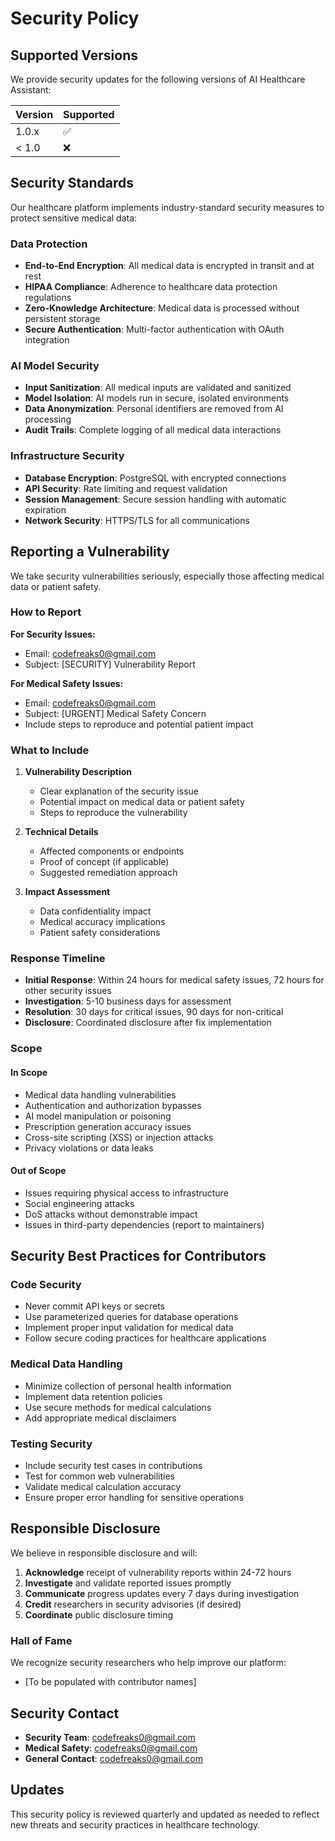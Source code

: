 # Security Policy

## Supported Versions

We provide security updates for the following versions of AI Healthcare Assistant:

| Version | Supported          |
| ------- | ------------------ |
| 1.0.x   | ✅ |
| < 1.0   | ❌ |

## Security Standards

Our healthcare platform implements industry-standard security measures to protect sensitive medical data:

### Data Protection
- **End-to-End Encryption**: All medical data is encrypted in transit and at rest
- **HIPAA Compliance**: Adherence to healthcare data protection regulations
- **Zero-Knowledge Architecture**: Medical data is processed without persistent storage
- **Secure Authentication**: Multi-factor authentication with OAuth integration

### AI Model Security
- **Input Sanitization**: All medical inputs are validated and sanitized
- **Model Isolation**: AI models run in secure, isolated environments
- **Data Anonymization**: Personal identifiers are removed from AI processing
- **Audit Trails**: Complete logging of all medical data interactions

### Infrastructure Security
- **Database Encryption**: PostgreSQL with encrypted connections
- **API Security**: Rate limiting and request validation
- **Session Management**: Secure session handling with automatic expiration
- **Network Security**: HTTPS/TLS for all communications

## Reporting a Vulnerability

We take security vulnerabilities seriously, especially those affecting medical data or patient safety.

### How to Report

**For Security Issues:**
- Email: codefreaks0@gmail.com
- Subject: [SECURITY] Vulnerability Report

**For Medical Safety Issues:**
- Email: codefreaks0@gmail.com
- Subject: [URGENT] Medical Safety Concern
- Include steps to reproduce and potential patient impact

### What to Include

1. **Vulnerability Description**
   - Clear explanation of the security issue
   - Potential impact on medical data or patient safety
   - Steps to reproduce the vulnerability

2. **Technical Details**
   - Affected components or endpoints
   - Proof of concept (if applicable)
   - Suggested remediation approach

3. **Impact Assessment**
   - Data confidentiality impact
   - Medical accuracy implications
   - Patient safety considerations

### Response Timeline

- **Initial Response**: Within 24 hours for medical safety issues, 72 hours for other security issues
- **Investigation**: 5-10 business days for assessment
- **Resolution**: 30 days for critical issues, 90 days for non-critical
- **Disclosure**: Coordinated disclosure after fix implementation

### Scope

#### In Scope
- Medical data handling vulnerabilities
- Authentication and authorization bypasses
- AI model manipulation or poisoning
- Prescription generation accuracy issues
- Cross-site scripting (XSS) or injection attacks
- Privacy violations or data leaks

#### Out of Scope
- Issues requiring physical access to infrastructure
- Social engineering attacks
- DoS attacks without demonstrable impact
- Issues in third-party dependencies (report to maintainers)

## Security Best Practices for Contributors

### Code Security
- Never commit API keys or secrets
- Use parameterized queries for database operations
- Implement proper input validation for medical data
- Follow secure coding practices for healthcare applications

### Medical Data Handling
- Minimize collection of personal health information
- Implement data retention policies
- Use secure methods for medical calculations
- Add appropriate medical disclaimers

### Testing Security
- Include security test cases in contributions
- Test for common web vulnerabilities
- Validate medical calculation accuracy
- Ensure proper error handling for sensitive operations

## Responsible Disclosure

We believe in responsible disclosure and will:

1. **Acknowledge** receipt of vulnerability reports within 24-72 hours
2. **Investigate** and validate reported issues promptly
3. **Communicate** progress updates every 7 days during investigation
4. **Credit** researchers in security advisories (if desired)
5. **Coordinate** public disclosure timing

### Hall of Fame

We recognize security researchers who help improve our platform:

- [To be populated with contributor names]

## Security Contact

- **Security Team**: codefreaks0@gmail.com
- **Medical Safety**: codefreaks0@gmail.com
- **General Contact**: codefreaks0@gmail.com

## Updates

This security policy is reviewed quarterly and updated as needed to reflect new threats and security practices in healthcare technology.